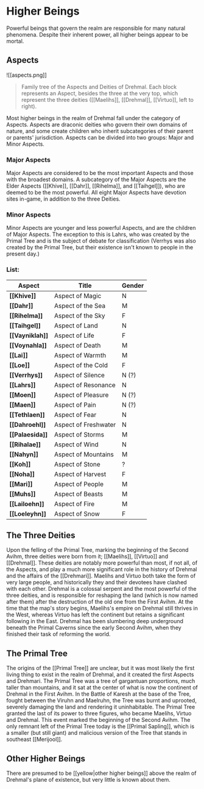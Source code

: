 # Higher Beings

Powerful beings that govern the realm are responsible for many natural phenomena. Despite their inherent power, all higher beings appear to be mortal.

## Aspects

![[aspects.png]]
> Family tree of the Aspects and Deities of Drehmal. Each block represents an Aspect, besides the three at the very top, which represent the three deities ([[Maelihs]], [[Drehmal]], [[Virtuo]], left to right).

Most higher beings in the realm of Drehmal fall under the category of Aspects. Aspects are draconic deities who govern their own domains of nature, and some create children who inherit subcategories of their parent or parents' jurisdiction. Aspects can be divided into two groups: Major and Minor Aspects.

### Major Aspects

Major Aspects are considered to be the most important Aspects and those with the broadest domains. A subcategory of the Major Aspects are the Elder Aspects ([[Khive]], [[Dahr]], [[Rihelma]], and [[Taihgel]]), who are deemed to be the most powerful. All eight Major Aspects have devotion sites in-game, in addition to the three Deities.

### Minor Aspects

Minor Aspects are younger and less powerful Aspects, and are the children of Major Aspects. The exception to this is Lahrs, who was created by the Primal Tree and is the subject of debate for classification (Verrhys was also created by the Primal Tree, but their existence isn't known to people in the present day.)

### List:

| Aspect | Title | Gender |
|-|-|-|
| **[[Khive]]** | Aspect of Magic | N |
| **[[Dahr]]** | Aspect of the Sea | M |
| **[[Rihelma]]** | Aspect of the Sky | F |
| **[[Taihgel]]** | Aspect of Land | N |
| **[[Vayniklah]]** | Aspect of Life | F |
| **[[Voynahla]]** | Aspect of Death | M |
| **[[Lai]]** | Aspect of Warmth | M |
| **[[Loe]]** | Aspect of the Cold | F |
| **[[Verrhys]]** | Aspect of Silence | N (?) |
| **[[Lahrs]]** | Aspect of Resonance | N |
| **[[Moen]]** | Aspect of Pleasure | N (?) |
| **[[Maen]]** | Aspect of Pain | N (?) |
| **[[Tethlaen]]** | Aspect of Fear | N |
| **[[Dahroehl]]** | Aspect of Freshwater | N |
| **[[Palaesida]]** | Aspect of Storms | M |
| **[[Rihalae]]** | Aspect of Wind | N |
| **[[Nahyn]]** | Aspect of Mountains | M |
| **[[Koh]]** | Aspect of Stone | ? | No |
| **[[Noha]]** | Aspect of Harvest | F |
| **[[Mari]]** | Aspect of People | M |
| **[[Muhs]]** | Aspect of Beasts | M |
| **[[Lailoehn]]** | Aspect of Fire | M |
| **[[Loeleyhn]]** | Aspect of Snow | F |

## The Three Deities

Upon the felling of the Primal Tree, marking the beginning of the Second Avihm, three deities were born from it; [[Maelihs]], [[Virtuo]] and [[Drehmal]]. These deities are notably more powerful than most, if not all, of the Aspects, and play a much more significant role in the history of Drehmal and the affairs of the [[Drehmari]]. Maelihs and Virtuo both take the form of very large people, and historically they and their devotees have clashed with each other. Drehmal is a colossal serpent and the most powerful of the three deities, and is responsible for reshaping the land (which is now named after them) after the destruction of the old one from the First Avihm. At the time that the map's story begins, Maelihs's empire on Drehmal still thrives in the West, whereas Virtuo has left the continent but retains a significant following in the East. Drehmal has been slumbering deep underground beneath the Primal Caverns since the early Second Avihm, when they finished their task of reforming the world.

## The Primal Tree

The origins of the [[Primal Tree]] are unclear, but it was most likely the first living thing to exist in the realm of Drehmal, and it created the first Aspects and Drehmari. The Primal Tree was a tree of gargantuan proportions, much taller than mountains, and it sat at the center of what is now the continent of Drehmal in the First Avihm. In the Battle of Karesh at the base of the Tree, fought between the Viruhn and Maelruhn, the Tree was burnt and uprooted, severely damaging the land and rendering it uninhabitable. The Primal Tree granted the last of its power to three figures, who became Maelihs, Virtuo and Drehmal. This event marked the beginning of the Second Avihm. The only remnant left of the Primal Tree today is the [[Primal Sapling]], which is a smaller (but still giant) and malicious version of the Tree that stands in southeast [[Merijool]].

## Other Higher Beings

There are presumed to be [[yellow|other higher beings]] above the realm of Drehmal's plane of existence, but very little is known about them.
